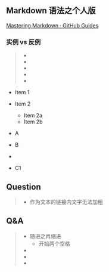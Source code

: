 
## Markdown 语法之个人版

[Mastering Markdown · GitHub Guides](https://guides.github.com/features/mastering-markdown/)



### 实例 vs 反例
> * 
> * 
> * 
> * 
> * 

* Item 1
* Item 2
  * Item 2a
  * Item 2b

* A
* B
* 
 * C1

## Question
> * 作为文本的链接内文字无法加粗
## Q&A 
> * 随进之再缩进
>   * 开始两个空格
> * 
> * 
> * 

